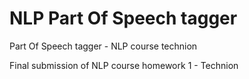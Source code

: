 # NLP Part Of Speech tagger
Part Of Speech tagger - NLP course technion

Final submission of NLP course homework 1 - Technion
